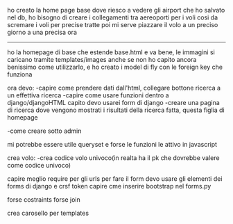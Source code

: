 ho creato la home page base dove riesco a vedere gli airport che ho salvato nel db,
ho bisogno di creare i collegamenti tra aereoporti per i voli cosi da scremare i voli per precise tratte
poi mi serve piazzare il volo a un preciso giorno a una precisa ora
********************************************************************
ho la homepage di base che estende base.html e va bene, le immagini si caricano tramite templates/images anche se non ho capito ancora benissimo come utilizzarlo, e ho creato i model di fly con le foreign key che funziona

ora devo:
-capire come prendere dati dall'html, collegare bottone ricerca a un effettiva ricerca
-capire come usare funzioni dentro a django/djangoHTML
capito devo usarei form di django 
-creare una pagina di ricerca dove vengono mostrati i risultati della ricerca fatta, questa figlia di homepage

-come creare sotto admin

mi potrebbe essere utile queryset e forse le funzioni le attivo in javascript

crea volo:
-crea codice volo univoco(in realta ha il pk che dovrebbe valere come codice univoco)



capire meglio require per gli urls
per fare il form devo usare gli elementi dei forms di django e crsf token
capire cme inserire bootstrap nel forms.py


forse costraints 
forse join

crea carosello per templates


